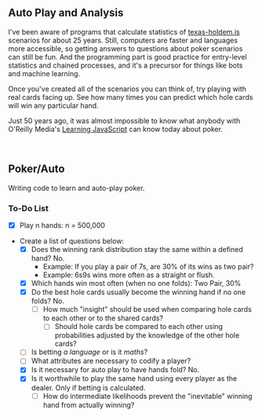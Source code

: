## Auto Play and Analysis
I've been aware of programs that calculate statistics of [texas-holdem.js](https://github.com/wrightben/texas-holdem) scenarios for about 25 years. Still, computers are faster and languages more accessible, so getting answers to questions about poker scenarios can still be fun. And the programming part is good practice for entry-level statistics and chained processes, and it's a  precursor for things like bots and machine learning.

Once you've created all of the scenarios you can think of, try playing with real cards facing up. See how many times you can predict which hole cards will win any particular hand.

Just 50 years ago, it was almost impossible to know what anybody with O'Reilly Media's [Learning JavaScript](https://www.oreilly.com/library/view/learning-javascript-3rd/9781491914892/) can know today about poker.

<br />

## Poker/Auto

Writing code to learn and auto-play poker.

### To-Do List
- [x] Play n hands: n = 500,000
- Create a list of questions below:
	- [x] Does the winning rank distribution stay the same within a defined hand? No.
		- Example: If you play a pair of 7s, are 30% of its wins as two pair?
		- Example: 6s9s wins more often as a straight or flush.
	- [x] Which hands win most often (when no one folds): Two Pair, 30%
	- [x] Do the best hole cards usually become the winning hand if no one folds? No.
		- [ ] How much "insight" should be used when comparing hole cards to each other or to the shared cards?
			- [ ] Should hole cards be compared to each other using probabilities adjusted by the knowledge of the other hole cards?
	- [ ] Is betting *a language* or is it *maths*?
	- [ ] What attributes are necessary to codify a player?
	- [x] Is it necessary for auto play to have hands fold? No.
	- [x] Is it worthwhile to play the same hand using every player as the dealer. Only if betting is calculated.
		- [ ] How do intermediate likelihoods prevent the "inevitable" winning hand from actually winning?
